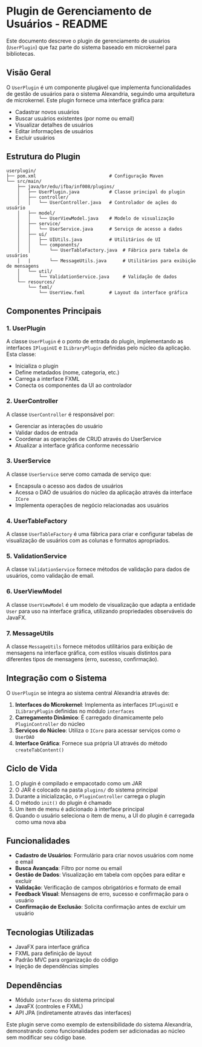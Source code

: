 # Plugin de Gerenciamento de Usuários - README

Este documento descreve o plugin de gerenciamento de usuários (`UserPlugin`) que faz parte do sistema baseado em microkernel para bibliotecas.

## Visão Geral

O `UserPlugin` é um componente plugável que implementa funcionalidades de gestão de usuários para o sistema Alexandria, seguindo uma arquitetura de microkernel. Este plugin fornece uma interface gráfica para:

- Cadastrar novos usuários
- Buscar usuários existentes (por nome ou email)
- Visualizar detalhes de usuários
- Editar informações de usuários
- Excluir usuários

## Estrutura do Plugin

```
userplugin/
├── pom.xml                           # Configuração Maven
└── src/main/
    ├── java/br/edu/ifba/inf008/plugins/
    │   ├── UserPlugin.java           # Classe principal do plugin
    │   ├── controller/
    │   │   └── UserController.java   # Controlador de ações do usuário
    │   ├── model/
    │   │   └── UserViewModel.java    # Modelo de visualização
    │   ├── service/
    │   │   └── UserService.java      # Serviço de acesso a dados
    │   ├── ui/
    │   │   ├── UIUtils.java          # Utilitários de UI
    │   │   └── components/
    │   │       └── UserTableFactory.java  # Fábrica para tabela de usuários
    │   |       └── MessageUtils.java      # Utilitários para exibição de mensagens
    │   └── util/
    │       └── ValidationService.java     # Validação de dados
    └── resources/
        └── fxml/
            └── UserView.fxml         # Layout da interface gráfica
```

## Componentes Principais

### 1. UserPlugin

A classe `UserPlugin` é o ponto de entrada do plugin, implementando as interfaces `IPluginUI` e `ILibraryPlugin` definidas pelo núcleo da aplicação. Esta classe:

- Inicializa o plugin
- Define metadados (nome, categoria, etc.)
- Carrega a interface FXML
- Conecta os componentes da UI ao controlador

### 2. UserController

A classe `UserController` é responsável por:

- Gerenciar as interações do usuário
- Validar dados de entrada
- Coordenar as operações de CRUD através do UserService
- Atualizar a interface gráfica conforme necessário

### 3. UserService

A classe `UserService` serve como camada de serviço que:

- Encapsula o acesso aos dados de usuários
- Acessa o DAO de usuários do núcleo da aplicação através da interface `ICore`
- Implementa operações de negócio relacionadas aos usuários

### 4. UserTableFactory

A classe `UserTableFactory` é uma fábrica para criar e configurar tabelas de visualização de usuários com as colunas e formatos apropriados.

### 5. ValidationService

A classe `ValidationService` fornece métodos de validação para dados de usuários, como validação de email.

### 6. UserViewModel

A classe `UserViewModel` é um modelo de visualização que adapta a entidade `User` para uso na interface gráfica, utilizando propriedades observáveis do JavaFX.

### 7. MessageUtils

A classe `MessageUtils` fornece métodos utilitários para exibição de mensagens na interface gráfica, com estilos visuais distintos para diferentes tipos de mensagens (erro, sucesso, confirmação).

## Integração com o Sistema

O `UserPlugin` se integra ao sistema central Alexandria através de:

1. **Interfaces do Microkernel**: Implementa as interfaces `IPluginUI` e `ILibraryPlugin` definidas no módulo `interfaces`
2. **Carregamento Dinâmico**: É carregado dinamicamente pelo `PluginController` do núcleo
3. **Serviços do Núcleo**: Utiliza o `ICore` para acessar serviços como o `UserDAO`
4. **Interface Gráfica**: Fornece sua própria UI através do método `createTabContent()`

## Ciclo de Vida

1. O plugin é compilado e empacotado como um JAR
2. O JAR é colocado na pasta `plugins/` do sistema principal
3. Durante a inicialização, o `PluginController` carrega o plugin
4. O método `init()` do plugin é chamado
5. Um item de menu é adicionado à interface principal
6. Quando o usuário seleciona o item de menu, a UI do plugin é carregada como uma nova aba

## Funcionalidades

- **Cadastro de Usuários**: Formulário para criar novos usuários com nome e email
- **Busca Avançada**: Filtro por nome ou email
- **Gestão de Dados**: Visualização em tabela com opções para editar e excluir
- **Validação**: Verificação de campos obrigatórios e formato de email
- **Feedback Visual**: Mensagens de erro, sucesso e confirmação para o usuário
- **Confirmação de Exclusão**: Solicita confirmação antes de excluir um usuário

## Tecnologias Utilizadas

- JavaFX para interface gráfica
- FXML para definição de layout
- Padrão MVC para organização do código
- Injeção de dependências simples

## Dependências

- Módulo `interfaces` do sistema principal
- JavaFX (controles e FXML)
- API JPA (indiretamente através das interfaces)

Este plugin serve como exemplo de extensibilidade do sistema Alexandria, demonstrando como funcionalidades podem ser adicionadas ao núcleo sem modificar seu código base.